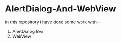 # AlertDialog-And-WebView

In this repository I have done some work with--
  1. AlertDialog Box
  2. WebView
